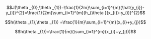$$J(\theta _{0},\theta _{1})=\frac{1}{2m}\sum_{i=1}^{m}(\hat{y_{i}}-y_{i})^{2}=\frac{1}{2m}\sum_{i=1}^{m}(h_{\theta }(x_{i})-y_{i})^{2}$$

$$h(\theta _{1},\theta _{1}) =\frac{1}{m}\sum_{i=1}^{m}(x_{i}+y_{j})$$


$$h(\theta _{1})=\frac{1}{m}(\sum_{i=1}^{m}(x_{i}+y_{j}))$$
